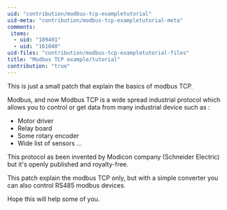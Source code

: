 ```yaml
---
uid: "contribution/modbus-tcp-exampletutorial"
uid-meta: "contribution/modbus-tcp-exampletutorial-meta"
comments: 
 items: 
  - uid: "109491"
  - uid: "161040"
uid-files: "contribution/modbus-tcp-exampletutorial-files"
title: "Modbus TCP example/tutorial"
contribution: "true"
---
```


This is just a small patch that explain the basics of modbus TCP.

Modbus, and now Modbus TCP is a wide spread industrial protocol which allows you to control or get data from many industrial device such as :
- Motor driver
- Relay board
- Some rotary encoder
- Wide list of sensors 
...

This protocol as been invented by Modicon company (Schneider Electric) but it's openly published and royalty-free.

This patch explain the modbus TCP only, but with a simple converter you can also control RS485 modbus devices.

Hope this will help some of you.
